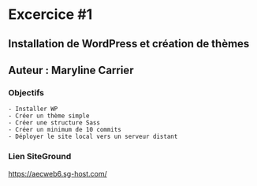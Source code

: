 # Excercice #1 

## Installation de WordPress et création de thèmes
## Auteur : Maryline Carrier 
### Objectifs 
    - Installer WP 
    - Créer un thème simple 
    - Créer une structure Sass
    - Créer un minimum de 10 commits 
    - Déployer le site local vers un serveur distant 

### Lien SiteGround 

https://aecweb6.sg-host.com/



